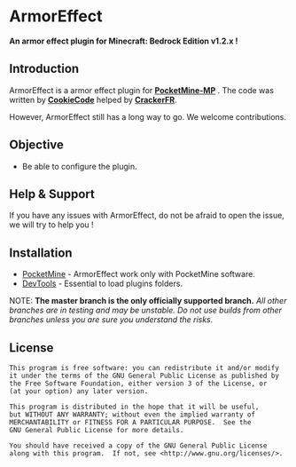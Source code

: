 
ArmorEffect
===================



__An armor effect plugin for Minecraft: Bedrock Edition v1.2.x !__


Introduction
-------------
ArmorEffect is a armor effect plugin for **[PocketMine-MP](https://github.com/pmmp/PocketMine-MP)** . The code was written by **[CookieCode](https://github.com/CookieCode)** helped by **[CrackerFR](https://github.com/CrackerFR)**.<br>



However, ArmorEffect still has a long way to go. We welcome contributions.

Objective
-------------

* Be able to configure the plugin.


Help & Support
-------------


If you have any issues with ArmorEffect, do not be afraid to open the issue, we will try to help you !

Installation
-------------
* [PocketMine](https://jenkins.pmmp.io/job/PHP-7.2-Aggregate/) - ArmorEffect work only with PocketMine software.
* [DevTools](https://github.com/pmmp/PocketMine-DevTools) - Essential to load plugins folders.


NOTE: **The master branch is the only officially supported branch.**
_All other branches are in testing and may be unstable. Do not use builds from other branches unless you are sure you understand the risks._

License
-------------
	This program is free software: you can redistribute it and/or modify
	it under the terms of the GNU General Public License as published by
	the Free Software Foundation, either version 3 of the License, or
	(at your option) any later version.

	This program is distributed in the hope that it will be useful,
	but WITHOUT ANY WARRANTY; without even the implied warranty of
	MERCHANTABILITY or FITNESS FOR A PARTICULAR PURPOSE.  See the
	GNU General Public License for more details.

	You should have received a copy of the GNU General Public License
	along with this program.  If not, see <http://www.gnu.org/licenses/>.
